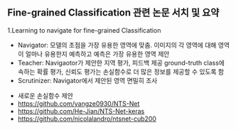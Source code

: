 ## Fine-grained Classification 관련 논문 서치 및 요약  
  
1.Learning to navigate for fine-grained Classification
 - Navigator: 모델의 초점을 가장 유용한 영역에 맞춤. 이미지의 각 영역에 대해 영역이 얼마나 유용한지 예측하고 예측은 가장 유용한 영역 제안
 - Teacher: Navigaotor가 제안한 지역 평가, 피드백 제공 ground-truth class에 속하는 확률 평가, 신뢰도 평가는 손실함수로 더 많은 정보를 제공할 수 있도록 함
 - Scrutinizer: Navigator에서 제안된 영역 면밀히 조사
* 새로운 손실함수 제안
* https://github.com/yangze0930/NTS-Net
* https://github.com/He-Jian/NTS-Net-keras
* https://github.com/nicolalandro/ntsnet-cub200
